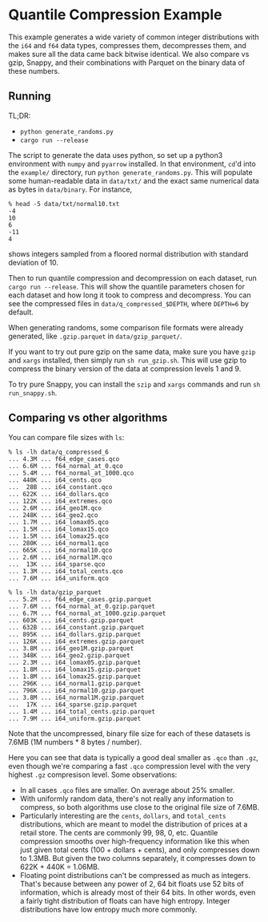 # Quantile Compression Example

This example generates a wide variety of common integer distributions
with the `i64` and `f64` data types,
compresses them, decompresses them, and makes sure
all the data came back bitwise identical.
We also compare vs
gzip, Snappy, and their combinations with Parquet
on the binary data of these numbers.

## Running

TL;DR:
* `python generate_randoms.py`
* `cargo run --release`

The script to generate the data uses python, so set up a python3
environment with `numpy` and `pyarrow` installed.
In that environment, `cd`'d into the `example/` directory, run
`python generate_randoms.py`.
This will populate some human-readable data in `data/txt/` and
the exact same numerical data as bytes in `data/binary`.
For instance,
```
% head -5 data/txt/normal10.txt
-4
10
6
-11
4
```
shows integers sampled from a floored normal distribution with standard
deviation of 10.

Then to run quantile compression and decompression on each dataset, run
`cargo run --release`.
This will show the quantile parameters chosen for each dataset and how long
it took to compress and decompress.
You can see the compressed files in `data/q_compressed_$DEPTH`, where `DEPTH=6`
by default.

When generating randoms, some comparison file formats were already generated,
like `.gzip.parquet` in `data/gzip_parquet/`.

If you want to try out pure gzip on the same data,
make sure you have `gzip` and `xargs` installed,
then simply run `sh run_gzip.sh`.
This will use gzip to compress the binary version of the data at compression
levels 1 and 9.

To try pure Snappy,
you can install the `szip` and `xargs` commands and run `sh run_snappy.sh`.



## Comparing vs other algorithms

You can compare file sizes with `ls`:
```
% ls -lh data/q_compressed_6 
... 4.3M ... f64_edge_cases.qco
... 6.6M ... f64_normal_at_0.qco
... 5.4M ... f64_normal_at_1000.qco
... 440K ... i64_cents.qco
...  28B ... i64_constant.qco
... 622K ... i64_dollars.qco
... 122K ... i64_extremes.qco
... 2.6M ... i64_geo1M.qco
... 248K ... i64_geo2.qco
... 1.7M ... i64_lomax05.qco
... 1.5M ... i64_lomax15.qco
... 1.5M ... i64_lomax25.qco
... 280K ... i64_normal1.qco
... 665K ... i64_normal10.qco
... 2.6M ... i64_normal1M.qco
...  13K ... i64_sparse.qco
... 1.3M ... i64_total_cents.qco
... 7.6M ... i64_uniform.qco

% ls -lh data/gzip_parquet  
... 5.2M ... f64_edge_cases.gzip.parquet
... 7.6M ... f64_normal_at_0.gzip.parquet
... 6.7M ... f64_normal_at_1000.gzip.parquet
... 603K ... i64_cents.gzip.parquet
... 632B ... i64_constant.gzip.parquet
... 895K ... i64_dollars.gzip.parquet
... 126K ... i64_extremes.gzip.parquet
... 3.8M ... i64_geo1M.gzip.parquet
... 348K ... i64_geo2.gzip.parquet
... 2.3M ... i64_lomax05.gzip.parquet
... 1.8M ... i64_lomax15.gzip.parquet
... 1.8M ... i64_lomax25.gzip.parquet
... 296K ... i64_normal1.gzip.parquet
... 796K ... i64_normal10.gzip.parquet
... 3.8M ... i64_normal1M.gzip.parquet
...  17K ... i64_sparse.gzip.parquet
... 1.4M ... i64_total_cents.gzip.parquet
... 7.9M ... i64_uniform.gzip.parquet
```

Note that the uncompressed, binary file size for each of these datasets
is 7.6MB (1M numbers * 8 bytes / number).

Here you can see that data is typically a good deal smaller
as `.qco` than `.gz`, even though we're comparing a fast
`.qco` compression level with the very highest
`.gz` compresison level.
Some observations:
* In all cases `.qco` files are smaller.
  On average about 25% smaller.
* With uniformly random data, there's not really any information to compress,
  so both algorithms use close to the original file size of 7.6MB.
* Particularly interesting are the `cents`, `dollars`, and `total_cents`
  distributions, which are meant to model the distribution of prices
  at a retail store.
  The cents are commonly 99, 98, 0, etc.
  Quantile compression smooths over high-frequency information like this
  when just given total cents (100 + dollars + cents), and only compresses
  down to 1.3MB.
  But given the two columns separately, it compresses down to
  622K + 440K = 1.06MB.
* Floating point distributions can't be compressed as much as integers.
  That's because between any power of 2, 64 bit floats use 52 bits of
  information, which is already most of their 64 bits.
  In other words, even a fairly tight distribution of floats can have high
  entropy.
  Integer distributions have low entropy much more commonly.

